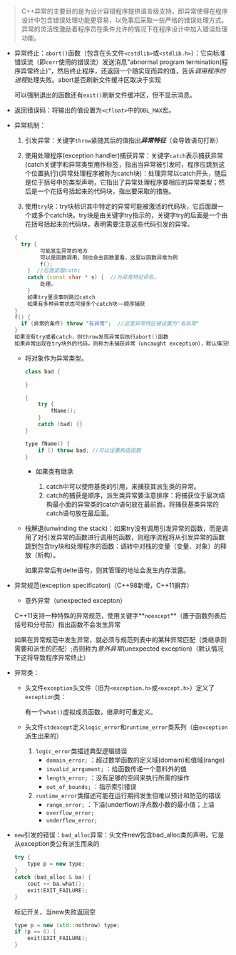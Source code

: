 > C++异常的主要目的是为设计容错程序提供语言级支持，即异常使得在程序设计中包含错误处理功能更容易，以免事后采取一些严格的错误处理方式。异常的灵活性激励着程序员在条件允许的情况下在程序设计中加入错误处理功能。

+ 异常终止：`abort()`函数（包含在头文件`<cstdlib>`或`<stdlib.h>`）：它向标准错误流（即`cerr`使用的错误流）发送消息"abnormal program termination(程序异常终止)"，然后终止程序，还返回一个随实现而异的值，告诉*调用程序的进程*处理失败。abort是否刷新文件缓冲区取决于实现

  可以强制退出的函数还有`exit()`刷新文件缓冲区，但不显示消息。

+ 返回错误码：将输出的值设置为`<cfloat>`中的`DBL_MAX`宏。

+ 异常机制：

  1. 引发异常：关键字`throw`紧随其后的值指出***异常特征***（会导致语句打断）

  2. 使用处理程序(exception handler)捕获异常：关键字`catch`表示捕获异常(catch关键字和异常类型用作标签，指出当异常被引发时，程序应跳到这个位置执行)(异常处理程序被称为catch块)：处理异常以catch开头，随后是位于括号中的类型声明，它指出了异常处理程序要相应的异常类型；然后是一个花括号括起来的代码块，指出要采取的措施。

  3. 使用`try`块：try块标识其中特定的异常可能被激活的代码块，它后面跟一个或多个catch块。try块是由关键字try指示的，关键字try的后面是一个由花括号括起来的代码块，表明需要注意这些代码引发的异常。

  ```cpp
  {
  	try {
          可能发生异常的地方
          可以是函数调用，则也会去函数里看，这里以函数异常为例
          f();
      }  //后面紧跟cathc
      catch (const char * s) {  //为异常特征命名。
          处理。
      }
      如果try里没事则跳过catch
      如果有多种异常状态可接多个catch块——顺序捕获
  }
  f() {
  	if (异常的条件) throw "有异常";  //这里异常特征被设置为"有异常"
  }
  如果没有try或者catch，则throw发现异常后执行abort()函数
  如果异常出现在try块外的代码，则称为未捕获异常（uncaught exception），默认情况程序意外停止
  ```

  + 将对象作为异常类型。

    ```cpp
    class bad {
        
    }
    
    {
        try {
    		fName();
        }
        catch (bad) {}
    }
    
    type fName() {
        if () throw bad; //可以设置构造函数
    }
    ```

    + 如果类有继承

      1. catch中可以使用基类的引用，来捕获其派生类的异常。
      2. catch的捕获是顺序，派生类异常要注意排序：将捕获位于层次结构最小面的异常类的catch语句放在最前面，将捕获基类异常的catch语句放在最后面。

  + 栈解退(unwinding the stack)：如果try没有调用引发异常的函数，而是调用了对引发异常的函数进行调用的函数，则程序流程将从引发异常的函数跳到包含try块和处理程序的函数：调转中对栈的变量（变量、对象）的释放（析构）。

    如果异常后有delte语句，则其管理的地址会发生内存泄露。

+ 异常规范(exception specificaton)（C++98新增，C++11摒弃）

  + 意外异常（unexpected excepton）

  C++11支持一种特殊的异常规范，使用关键字**`noexcept`**（置于函数列表后括号和分号前）指出函数不会发生异常

  如果在异常规范中发生异常，就必须与规范列表中的某种异常匹配（类继承则需要和派生的匹配）;否则称为*意外异常*(unexpected exception)（默认情况下这将导致程序异常终止）

+ 异常类：

  + 头文件`exception`头文件（旧为`<exception.h>`或`<except.h>`）定义了`exception`类：

    有一个`what()`虚拟成员函数，继承时可重定义。

  + 头文件`stdexcept`定义`logic_error`和`runtime_error`类系列（由`exception`派生出来的）

    1. `logic_error`类描述典型逻辑错误
       + `domain_error;` ：超过数学函数的定义域(domain)和值域(range)
       + `invalid_arrgument;` ：给函数传递一个意料外的值
       + `length_error;` ：没有足够的空间来执行所需的操作
       + `out_of_bounds;` ：指示索引错误
    2. `runtime_error`类描述可能在运行期间发生但难以预计和防范的错误
       + `range_error;` ：下溢(underflow)浮点数小数的最小值；上溢
       + `overflow_error;`
       + `underflow_error;`

+ `new`引发的错误：`bad_alloc`异常：头文件new包含bad_alloc类的声明，它是从exception类公有派生而来的

  ```cpp
  try {
      type p = new type;
  }
  catch (bad_alloc & ba) {
      cout << ba.what();
      exit(EXIT_FAILURE);
  }
  ```

  标记开关，当new失败返回空

  ```cpp
  type p = new (std::nothrow) type;
  if (p == 0) {
      exit(EXIT_FAILURE);
  }
  ```

